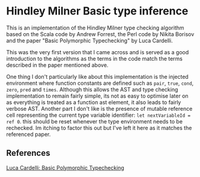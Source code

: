 # Hindley Milner Basic type inference

This is an implementation of the Hindley Milner type checking algorithm based on the Scala code by Andrew Forrest, the Perl code by Nikita Borisov and the paper "Basic Polymorphic Typechecking" by Luca Cardelli.  

This was the very first version that I came across and is served as a good introduction to the algorithms as the terms in the code match the terms described in the paper mentioned above.  

One thing I don't particularly like about this implementation is the injected environment where function constants are defined such as `pair`, `true`, `cond`, `zero`, `pred` and `times`.  Although this allows the AST and type checking implementation to remain fairly simple, its not as easy to optimise later on as everything is treated as a function ast element, it also leads to fairly verbose AST.  Another part I don't like is the presence of mutable reference cell representing the current type variable identifier: `let nextVariableId = ref 0`.  this should be reset whenever the type environment needs to be rechecked.  Im itching to factor this out but I've left it here as it matches the referenced paper.  

## References
[Luca Cardelli: Basic Polymorphic Typechecking](http://lucacardelli.name/Papers/BasicTypechecking.pdf)